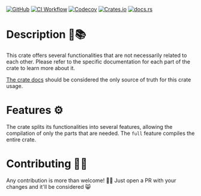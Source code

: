 [![GitHub](https://img.shields.io/github/forks/tsenovilla/rustilities.svg?style=social)](https://github.com/tsenovilla/rustilities)
[![CI Workflow](https://github.com/tsenovilla/rustilities/actions/workflows/ci.yml/badge.svg)](https://github.com/tsenovilla/rustilities/actions/workflows/ci.yml)
[![Codecov](https://codecov.io/gh/tsenovilla/rustilities/branch/main/graph/badge.svg)](https://codecov.io/gh/tsenovilla/rustilities)
[![Crates.io](https://img.shields.io/crates/v/rustilities.svg)](https://crates.io/crates/rustilities)
[![docs.rs](https://docs.rs/rustilities/badge.svg)](https://docs.rs/rustilities)

# Description 📖📚

This crate offers several functionalities that are not necessarily related to each other. 
Please refer to the specific documentation for each part of the crate to learn more about it.

[The crate docs](https://docs.rs/rustilities/latest/rustilities) should be considered the only source of truth for this crate usage.

# Features ⚙️

The crate splits its functionalities into several features, allowing the compilation of only the parts that are needed. The `full` feature compiles the entire crate.

# Contributing 🤝🚀

Any contribution is more than welcome! 🤝🦾 Just open a PR with your changes and it'll be considered 😸
